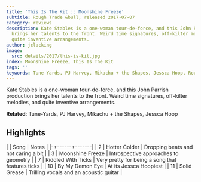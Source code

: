 ```yaml
---
title: 'This Is The Kit :: Moonshine Freeze'
subtitle: Rough Trade &bull; released 2017-07-07
category: reviews
description: Kate Stables is a one-woman tour-de-force, and this John Parrish production
  brings her talents to the front. Weird time signatures, off-kilter melodies, and
  quite inventive arrangements.
author: jclacking
image:
  src: details/2017/this-is-kit.jpg
index: Moonshine Freeze, This Is The Kit
tags: ''
keywords: Tune-Yards, PJ Harvey, Mikachu + the Shapes, Jessca Hoop, Rough Trade
---
```

Kate Stables is a one-woman tour-de-force, and this John Parrish production brings her talents to the front. Weird time signatures, off-kilter melodies, and quite inventive arrangements.<!--more-->

**Related**: Tune-Yards, PJ Harvey, Mikachu + the Shapes, Jessca Hoop

## Highlights

| | Song | Notes |
|-+------+-------|
| 2 | Hotter Colder | Dropping beats and not caring a bit |
| 3 | Moonshine Freeze | Introspective approaches to geometry |
| 7 | Riddled With Ticks | Very pretty for being a song that features ticks |
| 10 | By My Demon Eye | At its Jessca Hoopiest |
| 11 | Solid Grease | Trilling vocals and an acoustic guitar |


